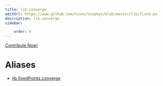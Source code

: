 ```yaml
---
title: lib.converge
editUrl: https://www.github.com/nixos/nixpkgs/blob/master/lib/fixed-points.nix#L55C14
description: lib.converge
sidebar:

    order: 8
---
```


<a href="https://www.github.com/nixos/nixpkgs/blob/master/lib/fixed-points.nix#L55C14">Contribute Now!</a>


# Aliases

- [lib.fixedPoints.converge](reference/lib/fixedPoints/lib-fixedPoints-converge)


